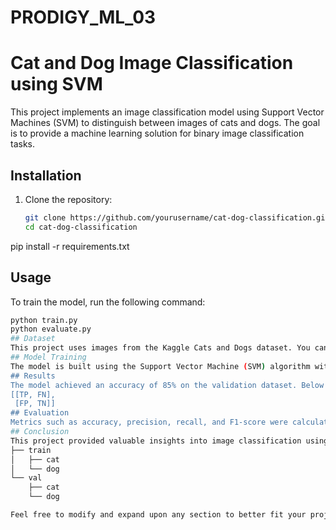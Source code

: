 # PRODIGY_ML_03
# Cat and Dog Image Classification using SVM
This project implements an image classification model using Support Vector Machines (SVM) to distinguish between images of cats and dogs. The goal is to provide a machine learning solution for binary image classification tasks.
## Installation
1. Clone the repository:
   ```bash
   git clone https://github.com/yourusername/cat-dog-classification.git
   cd cat-dog-classification
pip install -r requirements.txt
## Usage
To train the model, run the following command:
```bash
python train.py
python evaluate.py
## Dataset
This project uses images from the Kaggle Cats and Dogs dataset. You can download the dataset from [Kaggle](https://www.kaggle.com/c/dogs-vs-cats/data). After downloading, ensure that the data is organized into the following structure:
## Model Training
The model is built using the Support Vector Machine (SVM) algorithm with an RBF kernel. Training is performed on the training dataset, and the model's performance is evaluated using a validation dataset.
## Results
The model achieved an accuracy of 85% on the validation dataset. Below is an example of the confusion matrix obtained during evaluation:
[[TP, FN],
 [FP, TN]]
## Evaluation
Metrics such as accuracy, precision, recall, and F1-score were calculated using the confusion matrix to assess the model's performance.
## Conclusion
This project provided valuable insights into image classification using SVM. I learned about data preprocessing, model evaluation, and the importance of using metrics like the confusion matrix.
├── train
│   ├── cat
│   └── dog
└── val
    ├── cat
    └── dog

Feel free to modify and expand upon any section to better fit your project!
